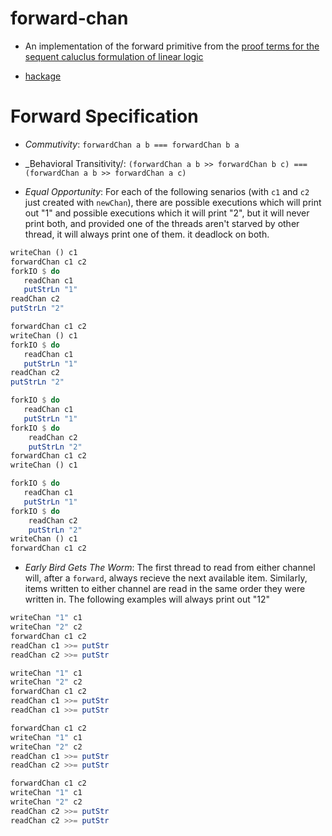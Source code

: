 forward-chan 
============

* An implementation of the forward primitive from the [proof terms for the sequent caluclus formulation of linear logic](http://www.cs.cmu.edu/~fp/papers/tldi12.pdf)

* [hackage](http://hackage.haskell.org/package/forward-chan)

Forward Specification
=====================

* _Commutivity_: `forwardChan a b === forwardChan b a`

* _Behavioral Transitivity/: `(forwardChan a b >> forwardChan b c) === (forwardChan a b >> forwardChan a c)`

* _Equal Opportunity_: For each of the following senarios (with `c1` and `c2` just created with `newChan`), there are
possible executions which will print out "1" and possible executions which it will print "2", but it will never print both, and provided
one of the threads aren't starved by other thread, it will always print one of them.
it deadlock on both.

```haskell
writeChan () c1
forwardChan c1 c2
forkIO $ do
   readChan c1
   putStrLn "1"
readChan c2
putStrLn "2"
```

```haskell
forwardChan c1 c2
writeChan () c1
forkIO $ do
   readChan c1
   putStrLn "1"
readChan c2
putStrLn "2"
```

```haskell
forkIO $ do
   readChan c1
   putStrLn "1"
forkIO $ do
    readChan c2
    putStrLn "2"
forwardChan c1 c2
writeChan () c1
```

```haskell
forkIO $ do
   readChan c1
   putStrLn "1"
forkIO $ do
    readChan c2
    putStrLn "2"
writeChan () c1
forwardChan c1 c2
```

* _Early Bird Gets The Worm_: The first thread to read from either channel will, after a `forward`, always recieve
the next available item.  Similarly, items written to either channel are read in the same order they were written in.  The following examples will always print out "12"

```haskell
writeChan "1" c1
writeChan "2" c2
forwardChan c1 c2
readChan c1 >>= putStr
readChan c2 >>= putStr
```

```haskell
writeChan "1" c1
writeChan "2" c2
forwardChan c1 c2
readChan c1 >>= putStr
readChan c1 >>= putStr
```

```haskell
forwardChan c1 c2
writeChan "1" c1
writeChan "2" c2
readChan c1 >>= putStr
readChan c2 >>= putStr
```

```haskell
forwardChan c1 c2
writeChan "1" c1
writeChan "2" c2
readChan c2 >>= putStr
readChan c2 >>= putStr
```
